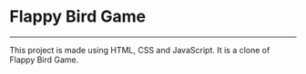 # Flappy Bird Game
---

This project is made using HTML, CSS and JavaScript. 
It is a clone of Flappy Bird Game.
